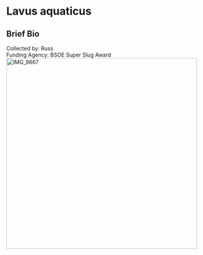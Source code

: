 # Lavus aquaticus

## Brief Bio
Collected by: Russ  
Funding Agency: BSOE Super Slug Award 
<img src='IMG_9667.jpg' alt='IMG_9667' width='500'/>
